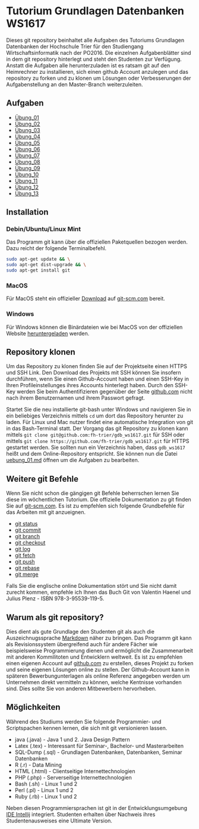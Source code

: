# Tutorium Grundlagen Datenbanken WS1617
Dieses git repository beinhaltet alle Aufgaben des Tutoriums Grundlagen Datenbanken der Hochschule Trier für den Studiengang Wirtschaftsinformatik nach der PO2016.
Die einzelnen Aufgabenblätter sind in dem git repository hinterlegt und steht den Studenten zur Verfügung. Anstatt die Aufgaben alle herunterzuladen ist es ratsam git auf den Heimrechner zu installieren, sich einen github Account anzulegen und das repository zu forken und zu klonen um Lösungen oder Verbesserungen der Aufgabenstellung an den Master-Branch weiterzuleiten.

## Aufgaben
* [Übung_01](./uebung_01.md)
* [Übung_02](./uebung_02.md)
* [Übung_03](./uebung_03.md)
* [Übung_04](./uebung_04.md)
* [Übung_05](./uebung_05.md)
* [Übung_06](./uebung_06.md)
* [Übung_07](./uebung_07.md)
* [Übung_08](./uebung_08.md)
* [Übung_09](./uebung_09.md)
* [Übung_10](./uebung_10.md)
* [Übung_11](./uebung_11.md)
* [Übung_12](./uebung_12.md)
* [Übung_13](./uebung_13.md)


## Installation
### Debin/Ubuntu/Linux Mint
Das Programm git kann über die offiziellen Paketquellen bezogen werden. Dazu reicht der folgende Terminalbefehl.
```bash
sudo apt-get update && \
sudo apt-get dist-upgrade && \
sudo apt-get install git
```

### MacOS
Für MacOS steht ein offizieller [Download](https://git-scm.com/download/mac) auf [git-scm.com](https://git-scm.com) bereit.

### Windows
Für Windows können die Binärdateien wie bei MacOS von der offiziellen Website [heruntergeladen](https://git-scm.com/download/win) werden.

## Repository klonen
Um das Repository zu klonen finden Sie auf der Projektseite einen HTTPS und SSH Link. Den Download des Projekts mit SSH können Sie insofern durchführen, wenn Sie einen Github-Account haben und einen SSH-Key in Ihren Profileinstellunges ihres Accounts hinterlegt haben. Durch den SSH-Key werden Sie beim Authentifizieren gegenüber der Seite [github.com](github.com) nicht nach ihrem Benutzernamen und ihrem Passwort gefragt.

Startet Sie die neu installierte git-bash unter Windows und navigieren Sie in ein beliebiges Verzeichnis mittels ```cd``` um dort das Repository herunter zu laden. Für Linux und Mac nutzer findet eine automatische Integration von git in das Bash-Terminal statt. Der Vorgang das git Repository zu klonen kann mittels ```git clone git@github.com:fh-trier/gdb_ws1617.git``` für SSH oder mittels ```git clone https://github.com/fh-trier/gdb_ws1617.git``` für HTTPS gestartet werden. Sie sollten nun ein Verzeichnis haben, dass ```gdb_ws1617``` heißt und dem Online-Repository entspricht. Sie können nun die Datei [uebung_01.md](./uebung_01.md) öffnen um die Aufgaben zu bearbeiten.

## Weitere git Befehle
Wenn Sie nicht schon die gängigen git Befehle beherrschen lernen Sie diese im wöchentlichen Tutorium. Die offizielle Dokumentation zu git finden Sie auf [git-scm.com](https://git-scm.com/docs). Es ist zu empfehlen sich folgende Grundbefehle für das Arbeiten mit git anzueignen.
* [git status](https://git-scm.com/docs/git-status)
* [git commit](https://git-scm.com/docs/git-commit)
* [git branch](https://git-scm.com/docs/git-branch)
* [git checkout](https://git-scm.com/docs/git-checkout)
* [git log](https://git-scm.com/docs/git-log)
* [git fetch](https://git-scm.com/docs/git-fetch)
* [git push](https://git-scm.com/docs/git-push)
* [git rebase](https://git-scm.com/docs/git-rebase)
* [git merge](https://git-scm.com/docs/git-merge)

Falls Sie die englische online Dokumentation stört und Sie nicht damit zurecht kommen, empfehle ich Ihnen das Buch Git von Valentin Haenel und Julius Plenz - ISBN 978-3-95539-119-5.

## Warum als git repository?
Dies dient als gute Grundlage den Studenten git als auch die Auszeichnugssprache [Markdown](https://guides.github.com/features/mastering-markdown/) näher zu bringen. Das Programm git kann als Revisionssystem übergreifend auch für andere Fächer wie beispielsweise Programmierung dienen und ermöglicht die Zusammenarbeit mit anderen Kommilitoten und Entwicklern weltweit.
Es ist zu empfehlen einen eigenen Account auf [github.com](https://github.com) zu erstellen, dieses Projekt zu forken und seine eigenen Lösungen online zu stellen. Der Github-Account kann in späteren Bewerbungunterlagen als online Referenz angegeben werden um Unternehmen direkt vermitteln zu können, welche Kentnisse vorhanden sind. Dies sollte Sie von anderen Mitbewerbern hervorheben.

## Möglichkeiten
Während des Studiums werden Sie folgende Programmier- und Scriptspachen kennen lernen, die sich mit git versionieren lassen.
* java (.java) - Java 1 und 2. Java Design Pattern
* Latex (.tex) - Interessant für Seminar-, Bachelor- und Masterarbeiten
* SQL-Dump (.sql) - Grundlagen Datenbanken, Datenbanken, Seminar Datenbanken
* R (.r) - Data Mining
* HTML (.html) - Clientseitige Internettechnologien
* PHP (.php) - Serverseitige Internettechnologien
* Bash (.sh) - Linux 1 und 2
* Perl (.pl) - Linux 1 und 2
* Ruby (.rb) - Linux 1 und 2

Neben diesen Programmiersprachen ist git in der Entwicklungsumgebung [IDE Intellij](https://www.jetbrains.com/idea/) integriert. Studenten erhalten über Nachweis ihres Studentenausweises eine Ultimate Version.
